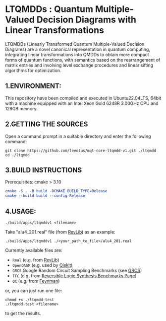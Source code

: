 # LTQMDDs : Quantum Multiple-Valued Decision Diagrams with Linear Transformations

LTQMDDs (Linearly Transformed Quantum Multiple-Valued Decision Diagrams) are a novel canonical representation in quantum computing, integrating linear transformations into QMDDs to obtain more compact forms of quantum functions, with semantics based on the rearrangement of matrix entries and involving level exchange procedures and linear sifting algorithms for optimization.

## 1.ENVIRONMENT:

This repository have been compiled and executed in Ubuntu22.04LTS, 64bit with a machine equipped with an Intel Xeon Gold 6248R 3.00GHz CPU and 128GB memory.



## 2.GETTING THE SOURCES

Open a command prompt in a suitable directory and enter the following command:

```shell
git clone https://github.com/leeotus/mqt-core-ltqmdd-v1.git ./ltqmdd
cd ./ltqmdd
```



## 3.BUILD INSTRUCTIONS

Prerequisites: cmake > 3.10

```cmake
cmake -S . -B build -DCMAKE_BUILD_TYPE=Release
cmake --build build --config Release
```



## 4.USAGE:

```shell
./build/apps/ltqmddv1 <filename>
```

Take "alu4_201.real" file (from [RevLib](http://revlib.org/)) as an example:

```shell
./build/apps/ltqmddv1 ./<your_path_to_file>/alu4_201.real
```

Currently available files are:

- `Real` (e.g. from [RevLib](http://revlib.org))
- `OpenQASM` (e.g. used by [Qiskit](https://github.com/Qiskit/qiskit))
- `GRCS` Google Random Circuit Sampling Benchmarks (see [GRCS](https://github.com/sboixo/GRCS))
- `TFC` (e.g. from [Reversible Logic Synthesis Benchmarks Page](http://webhome.cs.uvic.ca/~dmaslov/mach-read.html))
- `QC` (e.g. from [Feynman](https://github.com/meamy/feynman))

or, you can just run one file:

```shell
chmod +x ./ltqmdd-test
./ltqmdd-test <filename>
```

to get the results.